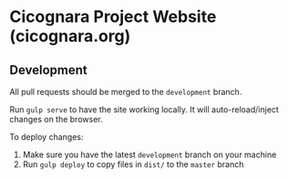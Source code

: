 # Cicognara Project Website (cicognara.org)

## Development 

All pull requests should be merged to the `development` branch. 

Run `gulp serve` to have the site working locally. It will auto-reload/inject changes on the browser.

To deploy changes:

1. Make sure you have the latest `development` branch on your machine
2. Run `gulp deploy` to copy files in `dist/` to the `master` branch 
